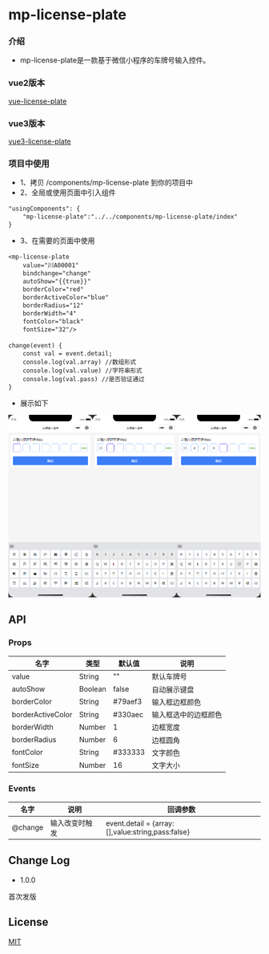 # mp-license-plate

### 介绍
* mp-license-plate是一款基于微信小程序的车牌号输入控件。

### vue2版本
[vue-license-plate](https://github.com/leiyun1993/vue2-license-plate)

### vue3版本
[vue3-license-plate](https://github.com/leiyun1993/vue3-license-plate)

### 项目中使用
* 1、拷贝 /components/mp-license-plate 到你的项目中
* 2、全局或使用页面中引入组件

```
"usingComponents": {
    "mp-license-plate":"../../components/mp-license-plate/index"
}
```
* 3、在需要的页面中使用

```
<mp-license-plate 
    value="川A00001" 
    bindchange="change"
    autoShow="{{true}}"
    borderColor="red"
    borderActiveColor="blue"
    borderRadius="12"
    borderWidth="4"
    fontColor="black"
    fontSize="32"/>

change(event) {
    const val = event.detail;
    console.log(val.array) //数组形式
    console.log(val.value) //字符串形式
    console.log(val.pass) //是否验证通过
}
```
* 展示如下

![](https://github.com/leiyun1993/mp-license-plate/raw/main/screenshot/s1.jpeg)

## API

### Props
名字|类型|默认值|说明
--|--|--|--
value|String|""| 默认车牌号
autoShow|Boolean|false| 自动展示键盘
borderColor|String|#79aef3| 输入框边框颜色
borderActiveColor|String|#330aec| 输入框选中的边框颜色
borderWidth|Number|1| 边框宽度
borderRadius|Number|6| 边框圆角
fontColor|String|#333333| 文字颜色
fontSize|Number|16| 文字大小

### Events
名字|说明|回调参数
--|--|--
@change|输入改变时触发|event.detail = {array:[],value:string,pass:false}


## Change Log

* 1.0.0

首次发版


## License
[MIT](https://github.com/leiyun1993/mp-license-plate/blob/main/LICENSE)
